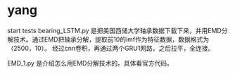 # yang
start tests
bearing_LSTM.py 是把美国西储大学轴承数据下载下来，并用EMD分解技术。通过EMD把轴承分解，提取前10的imf作为特征数据，数据格式为（2500，10）。
经过cnn卷积，再通过两个GRU1网路，之后拉平，全连接。

EMD_1.py 是介绍怎么用EMD分解技术的。具体看官方代码。
